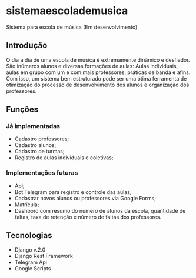 # sistemaescolademusica
Sistema para escola de música (Em desenvolvimento)

## Introdução
O dia a dia de uma escola de música é extremamente dinâmico e desfiador. São inúmeros alunos e diversas formações de aulas: Aulas individuais, aulas em grupo com um e com mais professores, práticas de banda e afins. Com isso, um sistema bem estruturado pode ser uma ótima ferramenta de otimização do processo de desenvolvimento dos alunos e organização dos professores.

## Funções
### Já implementadas
- Cadastro professores;
- Cadastro alunos;
- Cadastro de turmas;
- Registro de aulas individuais e coletivas;
### Implementações futuras
- Api;
- Bot Telegram para registro e controle das aulas;
- Cadastrar novos alunos ou professores via Google Forms;
- Matrícula;
- Dashbord com resumo do número de alunos da escola, quantidade de faltas, taxa de retenção e número de faltas dos professores.

## Tecnologias
- Django v.2.0
- Django Rest Framework
- Telegram Api
- Google Scripts


